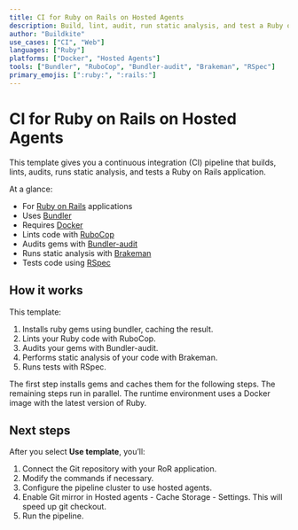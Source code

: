 ```yaml
---
title: CI for Ruby on Rails on Hosted Agents
description: Build, lint, audit, run static analysis, and test a Ruby on Rails application using Bundler, RuboCop, Bundler-audit, Brakeman, and RSpec.
author: "Buildkite"
use_cases: ["CI", "Web"]
languages: ["Ruby"]
platforms: ["Docker", "Hosted Agents"]
tools: ["Bundler", "RuboCop", "Bundler-audit", "Brakeman", "RSpec"]
primary_emojis: [":ruby:", ":rails:"]
---
```


# CI for Ruby on Rails on Hosted Agents

This template gives you a continuous integration (CI) pipeline that builds, lints, audits, runs static analysis, and tests a Ruby on Rails application.

At a glance:

- For [Ruby on Rails](https://rubyonrails.org/) applications
- Uses [Bundler](https://bundler.io/)
- Requires [Docker](https://docs.docker.com/get-docker/)
- Lints code with [RuboCop](https://rubocop.org/)
- Audits gems with [Bundler-audit](https://github.com/rubysec/bundler-audit#readme)
- Runs static analysis with [Brakeman](https://brakemanscanner.org/)
- Tests code using [RSpec](https://rspec.info/)

## How it works

This template:

1. Installs ruby gems using bundler, caching the result.
2. Lints your Ruby code with RuboCop.
3. Audits your gems with Bundler-audit.
4. Performs static analysis of your code with Brakeman.
3. Runs tests with RSpec.

The first step installs gems and caches them for the following steps. The remaining steps run in parallel. The runtime environment uses a Docker image with the latest version of Ruby.

## Next steps

After you select **Use template**, you’ll:

1. Connect the Git repository with your RoR application.
2. Modify the commands if necessary.
3. Configure the pipeline cluster to use hosted agents.
4. Enable Git mirror in Hosted agents - Cache Storage - Settings. This will speed up git checkout.
4. Run the pipeline.
